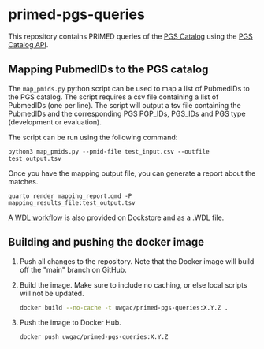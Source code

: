 # primed-pgs-queries

This repository contains PRIMED queries of the [PGS Catalog](https://www.pgscatalog.org/) using the [PGS Catalog API](https://www.pgscatalog.org/rest-api).

## Mapping PubmedIDs to the PGS catalog

The `map_pmids.py` python script can be used to map a list of PubmedIDs to the PGS catalog.
The script requires a csv file containing a list of PubmedIDs (one per line).
The script will output a tsv file containing the PubmedIDs and the corresponding PGS PGP_IDs, PGS_IDs and PGS type (development or evaluation).

The script can be run using the following command:

```
python3 map_pmids.py --pmid-file test_input.csv --outfile test_output.tsv
```

Once you have the mapping output file, you can generate a report about the matches.

```
quarto render mapping_report.qmd -P mapping_results_file:test_output.tsv
```

A [WDL workflow](https://dockstore.org/workflows/github.com/UW-GAC/anvil-util-workflows/backup_data_tables:main?tab=info) is also provided on Dockstore and as a .WDL file.


## Building and pushing the docker image

1. Push all changes to the repository. Note that the Docker image will build off the "main" branch on GitHub.

1. Build the image. Make sure to include no caching, or else local scripts will not be updated.

    ```bash
    docker build --no-cache -t uwgac/primed-pgs-queries:X.Y.Z .
    ```

1. Push the image to Docker Hub.

    ```bash
    docker push uwgac/primed-pgs-queries:X.Y.Z
    ```
